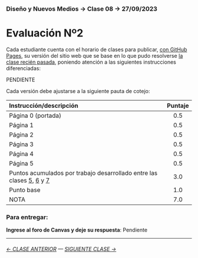 ### Diseño y Nuevos Medios → Clase 08 → 27/09/2023 

# Evaluación Nº2

Cada estudiante cuenta con el horario de clases para publicar, [con GitHub Pages](https://docs.github.com/es/free-pro-team@latest/github/working-with-github-pages/configuring-a-publishing-source-for-your-github-pages-site), su versión del sitio web que se base en lo que pudo resolverse [la clase recién pasada](https://profesorfaco.github.io/dno037-2023-2/clase-07/), poniendo atención a las siguientes instrucciones diferenciadas:

PENDIENTE

Cada versión debe ajustarse a la siguiente pauta de cotejo:

| Instrucción/descripción |  Puntaje | 
|:------------------------|:--------:|
| Página 0 (portada) | 0.5 |
| Página 1 | 0.5 |
| Página 2 | 0.5 |
| Página 3 | 0.5 |
| Página 4 | 0.5 |
| Página 5 | 0.5 |
| Puntos acumulados por trabajo desarrollado entre las clases [5](https://github.com/profesorfaco/dno037-2023-2/tree/main/clase-05), [6](https://github.com/profesorfaco/dno037-2023-2/tree/main/clase-06) y [7](https://github.com/profesorfaco/dno037-2023-2/tree/main/clase-07) | 3.0 |
| Punto base | 1.0 |
| NOTA  | 7.0 |

### Para entregar:

**Ingrese al foro de Canvas y deje su respuesta**: Pendiente

- - - - - - - - - - - - -

###### [← CLASE ANTERIOR](https://github.com/profesorfaco/dno037-2023-2/tree/main/clase-07) — [SIGUIENTE CLASE →](https://github.com/profesorfaco/dno037-2023-2/tree/main/clase-10)
